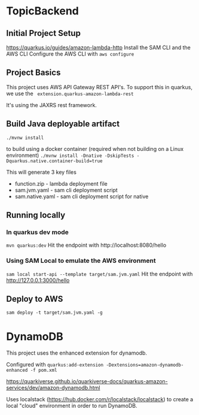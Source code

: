 # TopicBackend

## Initial Project Setup
https://quarkus.io/guides/amazon-lambda-http
Install the SAM CLI and the AWS CLI
Configure the AWS CLI with
`aws configure`

## Project Basics

This project uses AWS API Gateway REST API's. To support this in quarkus, we use the ` extension.quarkus-amazon-lambda-rest`

It's using the JAXRS rest framework.

## Build Java deployable artifact
`./mvnw install`

to build using a docker container (required when not building on a Linux environment)
`./mvnw install -Dnative -DskipTests -Dquarkus.native.container-build=true`

This will generate 3 key files
* function.zip - lambda deployment file
* sam.jvm.yaml - sam cli deployment script 
* sam.native.yaml - sam cli deployment script for native

## Running locally

### In quarkus dev mode
`mvn quarkus:dev`
Hit the endpoint with http://localhost:8080/hello

### Using SAM Local to emulate the AWS environment
`sam local start-api --template target/sam.jvm.yaml`
Hit the endpoint with http://127.0.0.1:3000/hello

## Deploy to AWS
`sam deploy -t target/sam.jvm.yaml -g`


# DynamoDB

This project uses the enhanced extension for dynamodb. 

Configured with `quarkus:add-extension -Dextensions=amazon-dynamodb-enhanced -f pom.xml`

https://quarkiverse.github.io/quarkiverse-docs/quarkus-amazon-services/dev/amazon-dynamodb.html

Uses localstack (https://hub.docker.com/r/localstack/localstack) to create a local "cloud" environment
in order to run DynamoDB.

